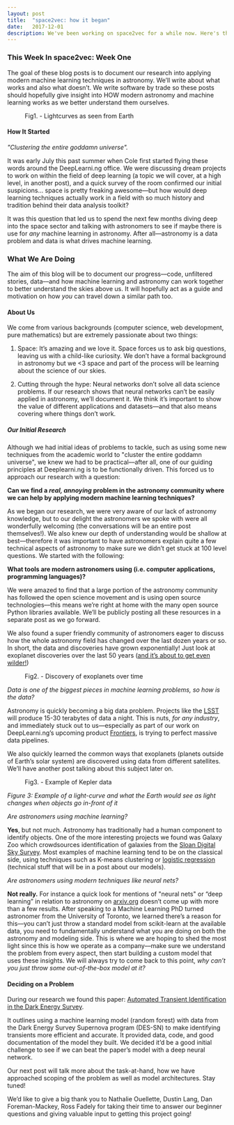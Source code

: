 ```yaml
---
layout: post
title:  "space2vec: how it began"
date:   2017-12-01
description: We've been working on space2vec for a while now. Here's the backstory to how it all started and what we're aiming to do over the next year.
---
```


### This Week In space2vec: Week One

The goal of these blog posts is to document our research into applying modern machine learning techniques in astronomy. We’ll write about what works and also what doesn’t. We write software by trade so these posts should hopefully give insight into HOW modern astronomy and machine learning works as we better understand them ourselves.

<figure>
	<img src="{{ '/assets/img/space3.gif' | prepend: site.baseurl }}" alt=""> 
	<figcaption>Fig1. - Lightcurves as seen from Earth</figcaption>
</figure>

#### How It Started

_"Clustering the entire goddamn universe"._

It was early July this past summer when Cole first started flying these words around the DeepLearni.ng office. We were discussing dream projects to work on within the field of deep learning (a topic we will cover, at a high level, in another post), and a quick survey of the room confirmed our initial suspicions… space is pretty freaking awesome––but how would deep learning techniques actually work in a field with so much history and tradition behind their data analysis toolkit?

It was this question that led us to spend the next few months diving deep into the space sector and talking with astronomers to see if maybe there is use for *any* machine learning in astronomy. After all––astronomy is a data problem and data is what drives machine learning.

### What We Are Doing

The aim of this blog will be to document our progress––code, unfiltered stories, data––and how machine learning and astronomy can work together to better understand the skies above us. It will hopefully act as a guide and motivation on how *you* can travel down a similar path too.

#### About Us

We come from various backgrounds (computer science, web development, pure mathematics) but are extremely passionate about two things: 

1. Space: It’s amazing and we love it. Space forces us to ask big questions, leaving us with a child-like curiosity. We don’t have a formal background in astronomy but we <3 space and part of the process will be learning about the science of our skies.

2. Cutting through the hype: Neural networks don’t solve all data science problems. If our research shows that neural networks can’t be easily applied in astronomy, we’ll document it. We think it’s important to show the value of different applications and datasets––and that also means covering where things don’t work.

##### Our Initial Research

Although we had initial ideas of problems to tackle, such as using some new techniques from the academic world to "cluster the entire goddamn universe", we knew we had to be practical––after all, one of our guiding principles at Deeplearni.ng is to be functionally driven. This forced us to approach our research with a question:

**Can we find a _real, annoying_ problem in the astronomy community where we can help by applying modern machine learning techniques?**

As we began our research, we were very aware of our lack of astronomy knowledge, but to our delight the astronomers we spoke with were all wonderfully welcoming (the conversations will be an entire post themselves!). We also knew our depth of understanding would be shallow at best––therefore it was important to have astronomers explain quite a few technical aspects of astronomy to make sure we didn’t get stuck at 100 level questions. We started with the following:

**What tools are modern astronomers using (i.e. computer applications, programming languages)?**

We were amazed to find that a large portion of the astronomy community has followed the open science movement and is using open source technologies––this means we’re right at home with the many open source Python libraries available. We’ll be publicly posting all these resources in a separate post as we go forward.

We also found a super friendly community of astronomers eager to discuss how the whole astronomy field has changed over the last dozen years or so. In short, the data and discoveries have grown exponentially! Just look at exoplanet discoveries over the last 50 years ([and it’s about to get even wilder!](https://www.lsst.org/))

<figure>
	<img src="{{ '/assets/img/space2.gif' | prepend: site.baseurl }}" alt=""> 
	<figcaption>Fig2. - Discovery of exoplanets over time</figcaption>
</figure>

*Data is one of the biggest pieces in machine learning problems, so how is the data?*

Astronomy is quickly becoming a big data problem. Projects like the [LSST](https://www.lsst.org/) will produce 15-30 terabytes of data a night. This is nuts, *for any industry*, and immediately stuck out to us––especially as part of our work on DeepLearni.ng’s upcoming product [Frontiers](http://deeplearni.ng/frontiers/), is trying to perfect massive data pipelines.

We also quickly learned the common ways that exoplanets (planets outside of Earth’s solar system) are discovered using data from different satellites. We’ll have another post talking about this subject later on.

<figure>
	<img src="{{ '/assets/img/space1.gif' | prepend: site.baseurl }}" alt=""> 
	<figcaption>Fig3. - Example of Kepler data</figcaption>
</figure>

*Figure 3: Example of a light-curve and what the Earth would see as light changes when objects go in-front of it*

*Are astronomers using machine learning?*

**Yes**, but not much. Astronomy has traditionally had a human component to identify objects.  One of the more interesting projects we found was Galaxy Zoo which crowdsources identification of galaxies from the [Sloan Digital Sky Survey](http://www.sdss.org/). Most examples of machine learning tend to be on the classical side, using techniques such as K-means clustering or [logistic ](https://en.wikipedia.org/wiki/Logistic_regression)[regression](https://en.wikipedia.org/wiki/Logistic_regression) (technical stuff that will be in a post about our models).

*Are astronomers using modern techniques like neural nets?*

**Not really.** For instance a quick look for mentions of "neural nets" or “deep learning” in relation to astronomy on [arxiv.org](https://arxiv.org/) doesn’t come up with more than a few results. After speaking to a Machine Learning PhD turned astronomer from the University of Toronto, we learned there’s a reason for this––you can’t just throw a standard model from scikit-learn at the available data, you need to fundamentally understand what you are doing on both the astronomy and modeling side. This is where we are hoping to shed the most light since this is how we operate as a company––make sure we understand the problem from every aspect, then start building a custom model that uses these insights. We will always try to come back to this point, *why can’t you just throw some out-of-the-box model at it?*

#### Deciding on a Problem

During our research we found this paper: [Automated Transient Identification in the Dark Energy Survey](https://arxiv.org/abs/1504.02936).

It outlines using a machine learning model (random forest) with data from the Dark Energy Survey Supernova program (DES-SN) to make identifying transients more efficient and accurate. It provided data, code, and good documentation of the model they built. We decided it’d be a good initial challenge to see if we can beat the paper’s model with a deep neural network.

Our next post will talk more about the task-at-hand, how we have approached scoping of the problem as well as model architectures. Stay tuned!

We’d like to give a big thank you to Nathalie Ouellette, Dustin Lang, Dan Foreman-Mackey, Ross Fadely for taking their time to answer our beginner questions and giving valuable input to getting this project going!